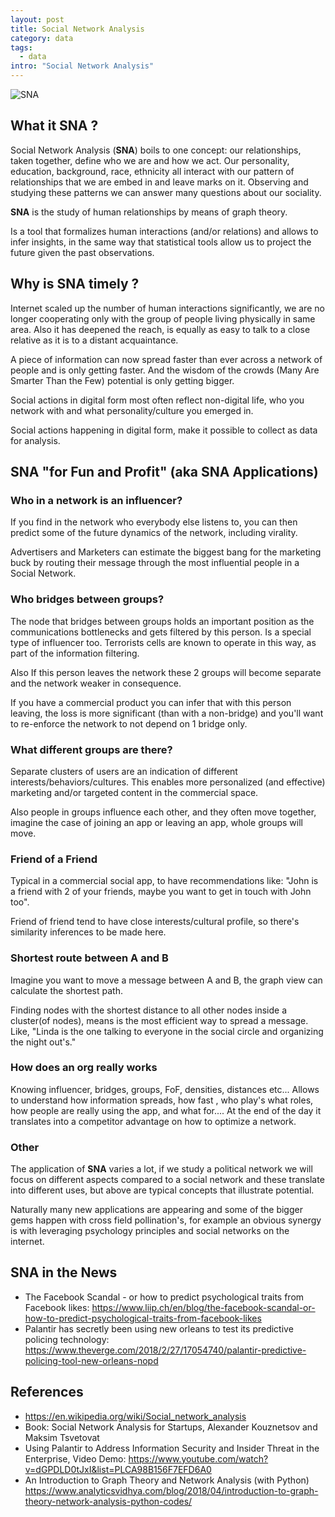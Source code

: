 ```yaml
---
layout: post
title: Social Network Analysis
category: data
tags:
  - data
intro: "Social Network Analysis"
---
```


![SNA](https://drive.google.com/uc?id=1MM0BKiRiQ1NrgMwAtuJp787l3JQdY5Am)

## What it SNA ?

Social Network Analysis (__SNA__) boils to one concept: our relationships, taken together, define who we are and how we act. Our personality, education, background, race, ethnicity all interact with our pattern of relationships that we are embed in and leave marks on it. Observing and studying these patterns we can answer many questions about our sociality.

__SNA__ is the study of human relationships by means of graph theory.

Is a tool that formalizes human interactions (and/or relations) and allows to infer insights, in the same way that statistical tools allow us to project the future given the past observations.


## Why is SNA timely ?

Internet scaled up the number of human interactions significantly, we are no longer cooperating only with the group of people living physically in same area. Also it has deepened the reach, is equally as easy to talk to a close relative as it is to a distant acquaintance.

A piece of information can now spread faster than ever across a network of people and is only getting faster.
And the wisdom of the crowds (Many Are Smarter Than the Few) potential is only getting bigger.

Social actions in digital form most often reflect non-digital life, who you network with and what personality/culture you emerged in.

Social actions happening in digital form, make it possible to collect as data for analysis.

## SNA "for Fun and Profit" (aka SNA Applications)



### Who in a network is an influencer?

If you find in the network who everybody else listens to, you can then predict some of the future dynamics of the network, including virality.

Advertisers and Marketers can estimate the biggest bang for the marketing buck by routing their message through the most influential people in a Social Network.



### Who bridges between groups?

The node that bridges between groups holds an important position as the communications bottlenecks and gets filtered by this person. Is a special type of influencer too.
Terrorists cells are known to operate in this way, as part of the information filtering.

Also If this person leaves the network these 2 groups will become separate and the network weaker in consequence.

 If you have a commercial product you can infer that with this person leaving, the loss is more significant (than with a non-bridge) and you'll want to re-enforce the network to not depend on 1 bridge only.



### What different groups are there?

Separate clusters of users are an indication of different interests/behaviors/cultures.
This enables more personalized (and effective) marketing and/or targeted content in the commercial space.

Also people in groups influence each other, and they often move together, imagine the case of joining an app or leaving an app, whole groups will move.


### Friend of a Friend

Typical in a commercial social app, to have recommendations like: "John is a friend with 2 of your friends, maybe you want to get in touch with John too".

Friend of friend tend to have close interests/cultural profile, so there's similarity inferences to be made here.  


### Shortest route between A and B

Imagine you want to move a message between A and B, the graph view can calculate the shortest path.

Finding nodes with the shortest distance to all other nodes inside a cluster(of nodes), means is the most efficient way to spread a message. Like, "Linda is the one talking to everyone in the social circle and organizing the night out's."


### How does an org really works

Knowing influencer, bridges, groups, FoF, densities, distances etc... Allows to understand how information spreads, how fast , who play's what roles, how people are really using the app, and what for.... At the end of the day it translates into a competitor advantage on how to optimize a network.

### Other

The application of __SNA__ varies a lot, if we study a political network we will focus on different aspects compared to a social network and these translate into different uses, but above are typical concepts that illustrate potential.

Naturally many new applications are appearing and some of the bigger gems happen with cross field pollination's, for example an obvious synergy is with leveraging psychology principles and social networks on the internet.


## SNA in the News

- The Facebook Scandal - or how to predict psychological traits from Facebook likes: https://www.liip.ch/en/blog/the-facebook-scandal-or-how-to-predict-psychological-traits-from-facebook-likes
- Palantir has secretly been using new orleans to test its predictive policing technology: https://www.theverge.com/2018/2/27/17054740/palantir-predictive-policing-tool-new-orleans-nopd


## References

- https://en.wikipedia.org/wiki/Social_network_analysis
- Book: Social Network Analysis for Startups,  Alexander Kouznetsov and Maksim Tsvetovat
- Using Palantir to Address Information Security and Insider Threat in the Enterprise,  Video Demo:  https://www.youtube.com/watch?v=dGPDLD0tJxI&list=PLCA98B156F7EFD6A0 
- An Introduction to Graph Theory and Network Analysis (with Python) https://www.analyticsvidhya.com/blog/2018/04/introduction-to-graph-theory-network-analysis-python-codes/
